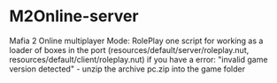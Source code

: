 # M2Online-server
Mafia 2 Online multiplayer
Mode: RolePlay
one script for working as a loader of boxes in the port (resources/default/server/roleplay.nut, resources/default/client/roleplay.nut)
if you have a error: "invalid game version detected" - unzip the archive pc.zip into the game folder